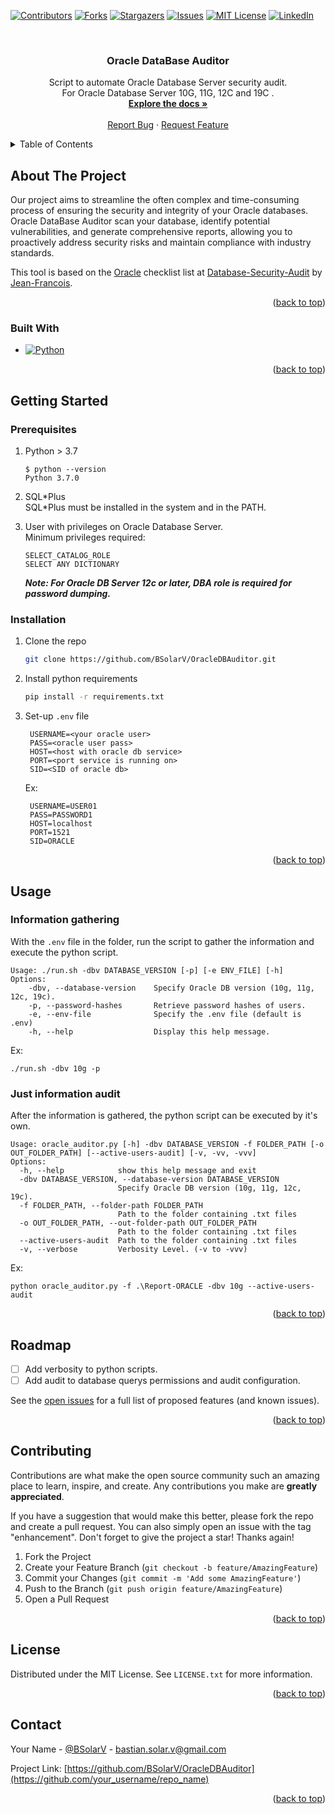 <!-- Improved compatibility of back to top link: See: https://github.com/BSolarV/OracleDBAuditor/pull/73 -->
<a name="readme-top"></a>
<!--
*** Thanks for checking out the Best-README-Template. If you have a suggestion
*** that would make this better, please fork the repo and create a pull request
*** or simply open an issue with the tag "enhancement".
*** Don't forget to give the project a star!
*** Thanks again! Now go create something AMAZING! :D
-->



<!-- PROJECT SHIELDS -->
<!--
*** I'm using markdown "reference style" links for readability.
*** Reference links are enclosed in brackets [ ] instead of parentheses ( ).
*** See the bottom of this document for the declaration of the reference variables
*** for contributors-url, forks-url, etc. This is an optional, concise syntax you may use.
*** https://www.markdownguide.org/basic-syntax/#reference-style-links
-->
[![Contributors][contributors-shield]][contributors-url]
[![Forks][forks-shield]][forks-url]
[![Stargazers][stars-shield]][stars-url]
[![Issues][issues-shield]][issues-url]
[![MIT License][license-shield]][license-url]
[![LinkedIn][linkedin-shield]][linkedin-url]

<!-- PROJECT LOGO -->
<br />
<div align="center">

  <h3 align="center">Oracle DataBase Auditor</h3>

  <p align="center">
    Script to automate Oracle Database Server security audit. <br>
	For Oracle Database Server 10G, 11G, 12C and 19C .
    <br />
    <a href="https://github.com/BSolarV/OracleDBAuditor"><strong>Explore the docs »</strong></a>
    <br />
    <br />
    <a href="https://github.com/BSolarV/OracleDBAuditor/issues/new?labels=bug&template=bug-report---.md">Report Bug</a>
    ·
    <a href="https://github.com/BSolarV/OracleDBAuditor/issues/new?labels=enhancement&template=feature-request---.md">Request Feature</a>
  </p>
</div>



<!-- TABLE OF CONTENTS -->
<details>
  <summary>Table of Contents</summary>
  <ol>
    <li>
      <a href="#about-the-project">About The Project</a>
      <ul>
        <li><a href="#built-with">Built With</a></li>
      </ul>
    </li>
    <li>
      <a href="#getting-started">Getting Started</a>
      <ul>
        <li><a href="#prerequisites">Prerequisites</a></li>
        <li><a href="#installation">Installation</a></li>
      </ul>
    </li>
    <li><a href="#usage">Usage</a></li>
    <li><a href="#roadmap">Roadmap</a></li>
    <li><a href="#contributing">Contributing</a></li>
    <li><a href="#license">License</a></li>
    <li><a href="#contact">Contact</a></li>
    <li><a href="#acknowledgments">Acknowledgments</a></li>
  </ol>
</details>



<!-- ABOUT THE PROJECT -->
## About The Project

<!-- ( [![Product Name Screen Shot][product-screenshot]](https://example.com) -->

Our project aims to streamline the often complex and time-consuming process of ensuring the security and integrity of your Oracle databases. Oracle DataBase Auditor scan your database, identify potential vulnerabilities, and generate comprehensive reports, allowing you to proactively address security risks and maintain compliance with industry standards.

This tool is based on the [Oracle](https://github.com/Jean-Francois-C/Database-Security-Audit/blob/master/ORACLE%20database%20penetration%20testing) checklist list at [Database-Security-Audit](https://github.com/Jean-Francois-C/Database-Security-Audit/tree/master) by [Jean-Francois](https://github.com/Jean-Francois-C).

<p align="right">(<a href="#readme-top">back to top</a>)</p>

### Built With

* [![Python][Python]][Python-url]

<p align="right">(<a href="#readme-top">back to top</a>)</p>



<!-- GETTING STARTED -->
## Getting Started

### Prerequisites

1. Python > 3.7
	```
	$ python --version
	Python 3.7.0
	```

2. SQL\*Plus  
	SQL\*Plus must be installed in the system and in the PATH.

3. User with privileges on Oracle Database Server.  
Minimum privileges required:
	```
	SELECT_CATALOG_ROLE
	SELECT ANY DICTIONARY
	```
    ***Note: For Oracle DB Server 12c or later, DBA role is required for password dumping.***
### Installation

1. Clone the repo
   ```sh
   git clone https://github.com/BSolarV/OracleDBAuditor.git
   ```
3. Install python requirements
   ```sh
   pip install -r requirements.txt
   ```
4. Set-up `.env` file
   ```
	USERNAME=<your oracle user>
	PASS=<oracle user pass>
	HOST=<host with oracle db service>
	PORT=<port service is running on>
	SID=<SID of oracle db>
   ```
   Ex: 
   ```
	USERNAME=USER01
	PASS=PASSWORD1
	HOST=localhost
	PORT=1521
	SID=ORACLE
   ```

<p align="right">(<a href="#readme-top">back to top</a>)</p>

<!-- USAGE EXAMPLES -->
## Usage

### Information gathering
With the `.env` file in the folder, run the script to gather the information and execute the python script.
```
Usage: ./run.sh -dbv DATABASE_VERSION [-p] [-e ENV_FILE] [-h]  
Options:  
	-dbv, --database-version    Specify Oracle DB version (10g, 11g, 12c, 19c).  
	-p, --password-hashes       Retrieve password hashes of users.  
	-e, --env-file              Specify the .env file (default is .env)  
	-h, --help                  Display this help message.  
```
Ex:
```
./run.sh -dbv 10g -p
```

### Just information audit
After the information is gathered, the python script can be executed by it's own.
```
Usage: oracle_auditor.py [-h] -dbv DATABASE_VERSION -f FOLDER_PATH [-o OUT_FOLDER_PATH] [--active-users-audit] [-v, -vv, -vvv]
Options:
  -h, --help            show this help message and exit
  -dbv DATABASE_VERSION, --database-version DATABASE_VERSION
                        Specify Oracle DB version (10g, 11g, 12c, 19c).
  -f FOLDER_PATH, --folder-path FOLDER_PATH
                        Path to the folder containing .txt files
  -o OUT_FOLDER_PATH, --out-folder-path OUT_FOLDER_PATH
                        Path to the folder containing .txt files
  --active-users-audit  Path to the folder containing .txt files
  -v, --verbose         Verbosity Level. (-v to -vvv)
```
Ex:
```
python oracle_auditor.py -f .\Report-ORACLE -dbv 10g --active-users-audit
```

<p align="right">(<a href="#readme-top">back to top</a>)</p>

<!-- ROADMAP -->
## Roadmap

- [ ] Add verbosity to python scripts.
- [ ] Add audit to database querys permissions and audit configuration.

See the [open issues](https://github.com/BSolarV/OracleDBAuditor/issues) for a full list of proposed features (and known issues).

<p align="right">(<a href="#readme-top">back to top</a>)</p>


<!-- CONTRIBUTING -->
## Contributing

Contributions are what make the open source community such an amazing place to learn, inspire, and create. Any contributions you make are **greatly appreciated**.

If you have a suggestion that would make this better, please fork the repo and create a pull request. You can also simply open an issue with the tag "enhancement".
Don't forget to give the project a star! Thanks again!

1. Fork the Project
2. Create your Feature Branch (`git checkout -b feature/AmazingFeature`)
3. Commit your Changes (`git commit -m 'Add some AmazingFeature'`)
4. Push to the Branch (`git push origin feature/AmazingFeature`)
5. Open a Pull Request

<p align="right">(<a href="#readme-top">back to top</a>)</p>

<!-- LICENSE -->
## License

Distributed under the MIT License. See `LICENSE.txt` for more information.

<p align="right">(<a href="#readme-top">back to top</a>)</p>

<!-- CONTACT -->
## Contact

Your Name - [@BSolarV](https://github.com/BSolarV) - bastian.solar.v@gmail.com

Project Link: [https://github.com/BSolarV/OracleDBAuditor](https://github.com/your_username/repo_name)

<p align="right">(<a href="#readme-top">back to top</a>)</p>

<!-- MARKDOWN LINKS & IMAGES -->
<!-- https://www.markdownguide.org/basic-syntax/#reference-style-links -->

[contributors-shield]: https://img.shields.io/github/contributors/BSolarV/OracleDBAuditor.svg?style=for-the-badge
[contributors-url]: https://github.com/BSolarV/OracleDBAuditor/graphs/contributors
[forks-shield]: https://img.shields.io/github/forks/BSolarV/OracleDBAuditor.svg?style=for-the-badge
[forks-url]: https://github.com/BSolarV/OracleDBAuditor/network/members
[stars-shield]: https://img.shields.io/github/stars/BSolarV/OracleDBAuditor.svg?style=for-the-badge
[stars-url]: https://github.com/BSolarV/OracleDBAuditor/stargazers
[issues-shield]: https://img.shields.io/github/issues/BSolarV/OracleDBAuditor.svg?style=for-the-badge
[issues-url]: https://github.com/BSolarV/OracleDBAuditor/issues
[license-shield]: https://img.shields.io/github/license/BSolarV/OracleDBAuditor.svg?style=for-the-badge
[license-url]: https://github.com/BSolarV/OracleDBAuditor/blob/master/LICENSE.txt
[linkedin-shield]: https://img.shields.io/badge/-LinkedIn-black.svg?style=for-the-badge&logo=linkedin&colorB=555
[linkedin-url]: https://linkedin.com/in/bsolarv

[product-screenshot]: images/screenshot.png

[Python]: https://img.shields.io/badge/Python-000000?style=for-the-badge&logo=python&logoColor=yellow
[Python-url]: https://python.org/
